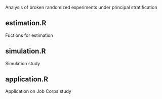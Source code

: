 Analysis of broken randomized experiments under principal stratification

## estimation.R
Fuctions for estimation

## simulation.R
Simulation study

## application.R
Application on Job Corps study
